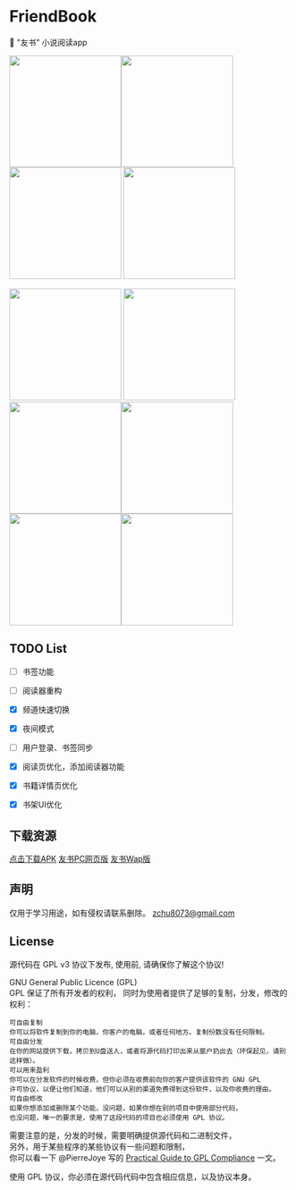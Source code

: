 # FriendBook
:closed_book: "友书" 小说阅读app

<img src="https://github.com/z-chu/FriendBook/blob/master/screenshots/Screenshot1.png?raw=true" width="200"><img src="https://github.com/z-chu/FriendBook/blob/master/screenshots/Screenshot2.png?raw=true" width="200"> <img src="https://github.com/z-chu/FriendBook/blob/master/screenshots/Screenshot3.png?raw=true" width="200">  <img src="https://github.com/z-chu/FriendBook/blob/master/screenshots/Screenshot4.png?raw=true" width="200"> 

<img src="https://github.com/z-chu/FriendBook/blob/master/screenshots/Screenshot5.png?raw=true" width="200"> <img src="https://github.com/z-chu/FriendBook/blob/master/screenshots/Screenshot6.png?raw=true" width="200"><img src="https://github.com/z-chu/FriendBook/blob/master/screenshots/Screenshot7.png?raw=true" width="200"><img src="https://github.com/z-chu/FriendBook/blob/master/screenshots/Screenshot8.png?raw=true" width="200"><img src="https://github.com/z-chu/FriendBook/blob/master/screenshots/Screenshot9.png?raw=true" width="200"><img src="https://github.com/z-chu/FriendBook/blob/master/screenshots/Screenshot10.png?raw=true" width="200">

## TODO List
* [ ] 书签功能
* [ ] 阅读器重构
* [x] 频道快速切换
* [x] 夜间模式
* [ ] 用户登录、书签同步
* [x] 阅读页优化，添加阅读器功能
* [x] 书籍详情页优化
* [x] 书架UI优化


## 下载资源
[点击下载APK](https://www.pgyer.com/BsvJ)
[友书PC网页版](https://www.ystxt.com)
[友书Wap版](https://m.ystxt.com)

## 声明
仅用于学习用途，如有侵权请联系删除。 zchu8073@gmail.com

## License
源代码在 GPL v3 协议下发布, 使用前, 请确保你了解这个协议!

GNU General Public Licence (GPL)  
GPL 保证了所有开发者的权利， 
同时为使用者提供了足够的复制，分发，修改的权利： 
```
可自由复制  
你可以将软件复制到你的电脑，你客户的电脑，或者任何地方。复制份数没有任何限制。 
可自由分发  
在你的网站提供下载，拷贝到U盘送人，或者将源代码打印出来从窗户扔出去（环保起见，请别这样做）。  
可以用来盈利
你可以在分发软件的时候收费，但你必须在收费前向你的客户提供该软件的 GNU GPL  
许可协议，以便让他们知道，他们可以从别的渠道免费得到这份软件，以及你收费的理由。  
可自由修改  
如果你想添加或删除某个功能，没问题，如果你想在别的项目中使用部分代码，  
也没问题，唯一的要求是，使用了这段代码的项目也必须使用 GPL 协议。  
```
需要注意的是，分发的时候，需要明确提供源代码和二进制文件，  
另外，用于某些程序的某些协议有一些问题和限制，  
你可以看一下 @PierreJoye 写的 [Practical Guide to GPL Compliance](http://www.softwarefreedom.org/resources/2008/compliance-guide.html) 一文。  
  
使用 GPL 协议，你必须在源代码代码中包含相应信息，以及协议本身。  




